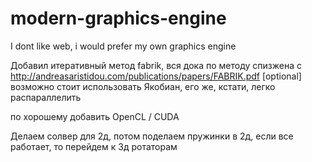 # modern-graphics-engine
I dont like web, i would prefer my own graphics engine


Добавил итеративный метод fabrik, вся дока по методу спизжена с http://andreasaristidou.com/publications/papers/FABRIK.pdf
[optional] возможно стоит использовать Якобиан, его же, кстати, легко распараллелить


по хорошему добавить OpenCL / CUDA 

Делаем солвер для 2д, потом поделаем пружинки в 2д, если все работает, то перейдем к 3д ротаторам 